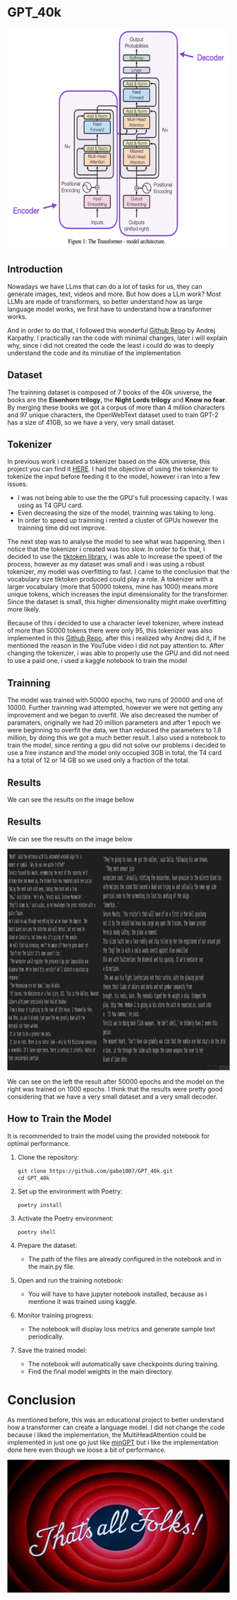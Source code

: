 # GPT_40k

<p align="center">
  <img src="transformer.png" alt="GPT-40k Logo" width="500" height="500">
</p>

## Introduction

Nowadays we have LLms that can do a lot of tasks for us, they can generate images, text, videos and more. But how does a LLm work? Most LLMs are made of transformers, so better understand how as large language model works, we first have to understand how a transformer works. 

And in order to do that, I followed this wonderful [Github Repo](https://github.com/karpathy/ng-video-lecture) by Andrej Karpathy. I practically ran the code with minimal changes, later i will explain why, since i did not created the code the least i could do was to deeply understand the code and its minutiae of the implementation 

## Dataset

The trainning dataset is composed of 7 books of the 40k universe, the books are the **Eisenhorn trilogy**, the **Night Lords trilogy** and **Know no fear**. By merging these books we got a corpus of more than 4 million characters and 97 unique characters, the OpenWebText dataset used to train GPT-2 has a size of 41GB, so we have a very, very small dataset. 

## Tokenizer

In previous work i created a tokenizer based on the 40k universe, this project you can find it [HERE](https://github.com/gabe1007/40k-Tokenizer). I had the objective of using the tokenizer to tokenize the input before feeding it to the model, however i ran into a few issues.

* I was not being able to use the the GPU's full processing capacity. I was using as T4 GPU card. 
* Even decreasing the size of the model, trainning was taking to long. 
* In order to speed up trainning i rented a cluster of GPUs however the trainning time did not improve.

The next step was to analyse the model to see what was happening, then i notice that the tokenizer i created was too slow. In order to fix that, i decided to use the [tiktoken library](https://github.com/openai/tiktoken), i was able to increase the speed of the process, however as my dataset was small and i was using a robust tokenizer, my model was overfitting to fast. I came to the conclusion that the vocabulary size tiktoken produced could play a role. A tokenizer with a larger vocabulary (more that 50000 tokens, mine has 1000) means more unique tokens, which increases the input dimensionality for the transformer. Since the dataset is small, this higher dimensionality might make overfitting more likely.

Because of this i decided to use a character level tokenizer, where instead of more than 50000 tokens there were only 95, this tokenizer was also implemented in this [Github Repo](https://github.com/karpathy/ng-video-lecture), after this i realized why Andrej did it, if he mentioned the reason in the YouTube video i did not pay attention to. After changing the tokenizer, i was able to properly use the GPU and did not need to use a paid one, i used a kaggle notebook to train the model

## Trainning

The model was trained with 50000 epochs, two runs of 20000 and one of 10000. Further trainning wad attempted, however we were not getting any improvement and we began to overfit. We also decreased the number of paramaters, originally we had 20 million parameters and after 1 epoch we were beginning to overfit the data, we than reduced the parameters to 1.8 million, by doing this we got a much better result. I also used a notebook to train the model, since renting a gpu did not solve our problems i decided to use a free instance and the model only occupied 3GB in total, the T4 card ha a total of 12 or 14 GB so we used only a fraction of the total.

## Results

We can see the results on the image bellow

## Results

We can see the results on the image below

<p align="center">
  <img src="image.png" alt="GPT-40k Logo" width="1500" height="500">
</p>

We can see on the left the result after 50000 epochs and the model on the right was trained on 1000 epochs. I think that the results were pretty good considering that we have a very small dataset and a very small decoder.

## How to Train the Model

It is recommended to train the model using the provided notebook for optimal performance.

1. Clone the repository:
   ```
   git clone https://github.com/gabe1007/GPT_40k.git
   cd GPT_40k
   ```

2. Set up the environment with Poetry:
   ```
   poetry install
   ```

3. Activate the Poetry environment:
   ```
   poetry shell
   ```

4. Prepare the dataset:
   - The path of the files are already configured in the notebook and in the main.py file.

5. Open and run the training notebook:
   - You will have to have jupyter notebook installed, because as i mentione it was trained using kaggle.

6. Monitor training progress:
   - The notebook will display loss metrics and generate sample text periodically.

7. Save the trained model:
   - The notebook will automatically save checkpoints during training.
   - Find the final model weights in the main directory.

# Conclusion 

As mentioned before, this was an educational project to better understand how a transformer can create a language model. I did not change the code because i liked the implementation, the MultiHeadAttention could be implemented in just one go just like [minGPT](https://github.com/karpathy/minGPT/tree/master) but i like the implementation done here even though we loose a bit of performance. 

<p align="center">
  <img src="final.jpg" alt="GPT-40k Logo" width="700" height="300">
</p>


